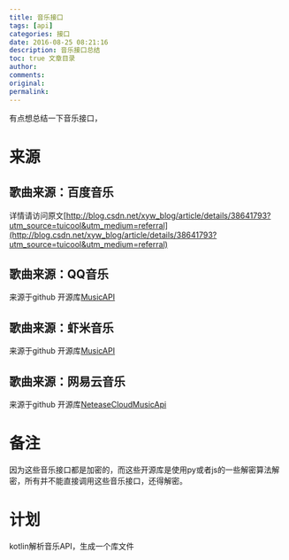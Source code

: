 ```yaml
---
title: 音乐接口
tags: [api]
categories: 接口
date: 2016-08-25 08:21:16
description: 音乐接口总结
toc: true 文章目录
author:
comments:
original:
permalink: 
---
```

有点想总结一下音乐接口，

# 来源

## 歌曲来源：百度音乐

详情请访问原文[http://blog.csdn.net/xyw_blog/article/details/38641793?utm_source=tuicool&utm_medium=referral](http://blog.csdn.net/xyw_blog/article/details/38641793?utm_source=tuicool&utm_medium=referral)


## 歌曲来源：QQ音乐
来源于github 开源库[MusicAPI](https://github.com/LIU9293/musicAPI)
## 歌曲来源：虾米音乐
来源于github 开源库[MusicAPI](https://github.com/LIU9293/musicAPI)
## 歌曲来源：网易云音乐
来源于github 开源库[NeteaseCloudMusicApi](https://binaryify.github.io/NeteaseCloudMusicApi/#/)

# 备注
因为这些音乐接口都是加密的，而这些开源库是使用py或者js的一些解密算法解密，所有并不能直接调用这些音乐接口，还得解密。
# 计划
kotlin解析音乐API，生成一个库文件
